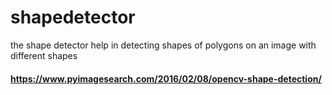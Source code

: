 # shapedetector

the shape detector help in detecting shapes of polygons on an image with different shapes
#### https://www.pyimagesearch.com/2016/02/08/opencv-shape-detection/
